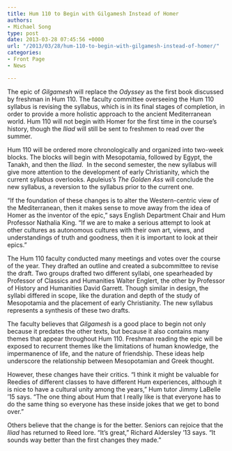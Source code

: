 ```yaml
---
title: Hum 110 to Begin with Gilgamesh Instead of Homer
authors:
- Michael Song
type: post
date: 2013-03-28 07:45:56 +0000
url: "/2013/03/28/hum-110-to-begin-with-gilgamesh-instead-of-homer/"
categories:
- Front Page
- News

---
```

The epic of _Gilgamesh_ will replace the _Odyssey_ as the first book discussed by freshman in Hum 110. The faculty committee overseeing the Hum 110 syllabus is revising the syllabus, which is in its final stages of completion, in order to provide a more holistic approach to the ancient Mediterranean world. Hum 110 will not begin with Homer for the first time in the course’s history, though the _Iliad_ will still be sent to freshmen to read over the summer.

Hum 110 will be ordered more chronologically and organized into two-week blocks. The blocks will begin with Mesopotamia, followed by Egypt, the Tanakh, and then the _Iliad_.  In the second semester, the new syllabus will give more attention to the development of early Christianity, which the current syllabus overlooks. Apuleius’s _The Golden Ass_ will conclude the new syllabus, a reversion to the syllabus prior to the current one.

&#8220;If the foundation of these changes is to alter the Western-centric view of the Mediterranean, then it makes sense to move away from the idea of Homer as the inventor of the epic,&#8221; says English Department Chair and Hum Professor Nathalia King. “If we are to make a serious attempt to look at other cultures as autonomous cultures with their own art, views, and understandings of truth and goodness, then it is important to look at their epics.&#8221;

The Hum 110 faculty conducted many meetings and votes over the course of the year. They drafted an outline and created a subcommittee to revise the draft. Two groups drafted two different syllabi, one spearheaded by Professor of Classics and Humanities Walter Englert, the other by Professor of History and Humanities David Garrett. Though similar in design, the syllabi differed in scope, like the duration and depth of the study of Mesopotamia and the placement of early Christianity. The new syllabus represents a synthesis of these two drafts.

The faculty believes that _Gilgamesh_ is a good place to begin not only because it predates the other texts, but because it also contains many themes that appear throughout Hum 110. Freshman reading the epic will be exposed to recurrent themes like the limitations of human knowledge, the impermanence of life, and the nature of friendship. These ideas help underscore the relationship between Mesopotamian and Greek thought.

However, these changes have their critics. &#8220;I think it might be valuable for Reedies of different classes to have different Hum experiences, although it is nice to have a cultural unity among the years,&#8221; Hum tutor Jimmy LaBelle &#8217;15 says. &#8220;The one thing about Hum that I really like is that everyone has to do the same thing so everyone has these inside jokes that we get to bond over.&#8221;

Others believe that the change is for the better. Seniors can rejoice that the _Iliad_ has returned to Reed lore. “It’s great,” Richard Aldersley ’13 says. “It sounds way better than the first changes they made.”